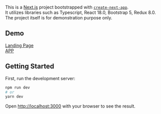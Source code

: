 This is a [Next.js](https://nextjs.org/) project bootstrapped with [`create-next-app`](https://github.com/vercel/next.js/tree/canary/packages/create-next-app).
<br/>
It utilizes libraries such as Typescript, React 18.0, Bootstrap 5, Redux 8.0.
<br/>
The project itself is for demonstration purpose only.

## Demo
[Landing Page](https://friend-finder-junel.vercel.app/landing)
<br>
[APP](https://friend-finder-junel.vercel.app/)

## Getting Started

First, run the development server:

```bash
npm run dev
# or
yarn dev
```

Open [http://localhost:3000](http://localhost:3000) with your browser to see the result.
